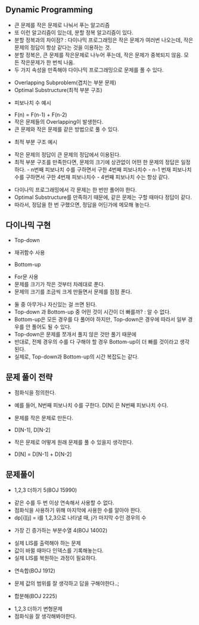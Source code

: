 
 ## Dynamic Programming
  - 큰 문제를 작은 문제로 나눠서 푸는 알고리즘
  - 또 이런 알고리즘이 있는데, 분할 정복 알고리즘이 있다.
  - 분할 정복과의 차이점? : 다이나믹 프로그래밍은 작은 문제가 여러번 나오는데, 작은 문제의 정답이 항상 같다는 것을 이용하는 것.
  - 분할 정복은, 큰 문제를 작은문제로 나누어 푸는데, 작은 문제가 중복되지 않음. 모든 작은문제가 한 번씩 나옴.
  - 두 가지 속성을 만족해야 다이나믹 프로그래밍으로 문제를 풀 수 있다.
   + Overlapping Subproblem(겹치는 부분 문제)
   + Optimal Substructure(최적 부분 구조)
  - 피보나치 수 예시
   + F(n) = F(n-1) + F(n-2)
   + 작은 문제들의 Overlapping이 발생한다. 
   + 큰 문제와 작은 문제를 같은 방법으로 풀 수 있다. 
  - 최적 부분 구조 예시
   + 작은 문제의 정답이 큰 문제의 정답에서 이용된다. 
   + 최적 부분 구조를 만족한다면, 문제의 크기에 상관없이 어떤 한 문제의 정답은 일정하다.
    - n번째 피보나치 수를 구하면서 구한 4번째 피보나치수
    - n-1 번재 피보나치 수를 구하면서 구한 4번재 피보나치수
    - 4번째 피보나치 수는 항상 같다. 
  - 다이나믹 프로그래밍에서 각 문제는 한 번만 풀어야 한다.
  - Optimal Substructure를 만족하기 때문에, 같은 문제는 구할 때마다 정답이 같다.
  - 따라서, 정답을 한 번 구했으면, 정답을 어딘가에 메모해 놓는다.

 ## 다이나믹 구현
  - Top-down
   + 재귀함수 사용
  - Bottom-up
   + For문 사용
   + 문제를 크기가 작은 것부터 차례대로 푼다.
   + 문제의 크기를 조금씩 크게 만들면서 문제를 점점 푼다.
  - 둘 중 아무거나 자신있는 걸 쓰면 된다. 
  - Top-down 과 Bottom-up 중 어떤 것이 시간이 더 빠를까? : 알 수 없다.
  - Bottom-up은 모든 경우를 다 풀어야 하지만, Top-down은 경우에 따라서 일부 경우를 안 풀어도 될 수 있다. 
  - Top-down은 문제를 쪼개서 풀지 않은 것만 풀기 때문에
  - 반대로, 전체 경우의 수를 다 구해야 할 경우 Bottom-up이 더 빠를 것이라고 생각된다.
  - 실제로, Top-down과 Bottom-up의 시간 복잡도는 같다. 

 ## 문제 풀이 전략
  - 점화식을 정의한다.
   + 예를 들어, N번째 피보나치 수를 구한다. D[N] 은 N번째 피보나치 수다.
  - 문제를 작은 문제로 만든다.
   + D[N-1], D[N-2]
  - 작은 문제로 어떻게 원래 문제를 풀 수 있을지 생각한다.
   + D[N] = D[N-1] + D[N-2]

 ## 문제풀이
  - 1,2,3 더하기 5(BOJ 15990)
   + 같은 수를 두 번 이상 연속해서 사용할 수 없다.
   + 점화식을 사용하기 위해 마지막에 사용한 수를 알아야 한다. 
   + dp[i][j] = i를 1,2,3으로 나타낼 때, j가 마지막 수인 경우의 수
  - 가장 긴 증가하는 부분수열 4(BOJ 14002)
   + 실제 LIS를 출력해야 하는 문제
   + 값이 바뀔 때마다 인덱스를 기록해놓는다. 
   + 실제 LIS를 복원하는 과정이 필요하다.
  - 연속합(BOJ 1912)
   + 문제 값의 범위를 잘 생각하고 답을 구해야한다..;
  - 합분해(BOJ 2225)
   + 1,2,3 더하기 변형문제
   + 점화식을 잘 생각해봐야한다.
 